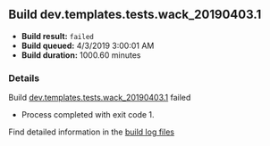 ## Build dev.templates.tests.wack_20190403.1
- **Build result:** `failed`
- **Build queued:** 4/3/2019 3:00:01 AM
- **Build duration:** 1000.60 minutes
### Details
Build [dev.templates.tests.wack_20190403.1](https://winappstudio.visualstudio.com/web/build.aspx?pcguid=a4ef43be-68ce-4195-a619-079b4d9834c2&builduri=vstfs%3a%2f%2f%2fBuild%2fBuild%2f27482) failed

+ Process completed with exit code 1.

Find detailed information in the [build log files](https://uwpctdiags.blob.core.windows.net/buildlogs/dev.templates.tests.wack_20190403.1_logs.zip)
